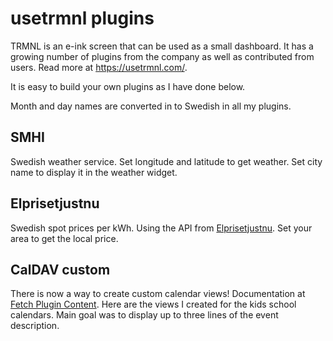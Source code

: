 # usetrmnl plugins

TRMNL is an e-ink screen that can be used as a small dashboard. It has a growing number of plugins from the company as well as contributed from users. Read more at https://usetrmnl.com/.

It is easy to build your own plugins as I have done below.

Month and day names are converted in to Swedish in all my plugins.

## SMHI

Swedish weather service. Set longitude and latitude to get weather. Set city name to display it in the weather widget.

## Elprisetjustnu

Swedish spot prices per kWh. Using the API from [Elprisetjustnu](https://www.elprisetjustnu.se). Set your area to get the local price.

## CalDAV custom

There is now a way to create custom calendar views! Documentation at [Fetch Plugin Content](https://docs.usetrmnl.com/go/private-api/fetch-plugin-content). Here are the views I created for the kids school calendars. Main goal was to display up to three lines of the event description.

